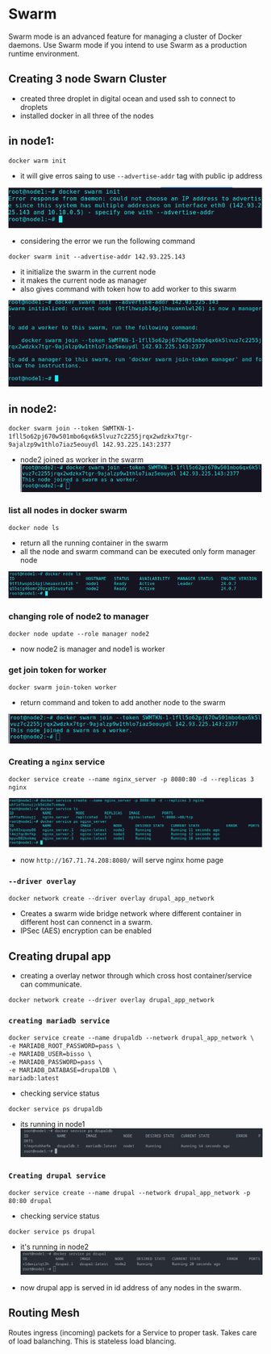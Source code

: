 # Swarm

Swarm mode is an advanced feature for managing a cluster of Docker daemons. Use Swarm mode if you intend to use Swarm as a production runtime environment.

## Creating 3 node Swarn Cluster

- created three droplet in digital ocean and used ssh to connect to droplets
- installed docker in all three of the nodes

## in node1:

```shell
docker warm init
```

- it will give erros saing to use `--advertise-addr` tag with public ip address

![swarm init](resources/imgs/service_advertise_addr.png)

- considering the error we run the following command

```shell
docker swarm init --advertise-addr 142.93.225.143
```

- it initialize the swarm in the current node
- it makes the current node as manager
- also gives command with token how to add worker to this swarm

![swarm init](resources/imgs/swarm_init.png)

## in node2:

```shell
docker swarm join --token SWMTKN-1-1fll5o62pj670w501mbo6qx6k5lvuz7c2255jrqx2wdzkx7tgr-9ajalzp9w1thlo7iaz5eouydl 142.93.225.143:2377
```

- node2 joined as worker in the swarm
  ![swarm join --token](resources/imgs/swarm_join_token.png)

### list all nodes in docker swarm

```shell
docker node ls
```

- return all the running container in the swarm
- all the node and swarm command can be executed only form manager node

![docker node ls](resources/imgs/docker_node_ls.png)

### changing role of node2 to manager

```shell
docker node update --role manager node2
```

- now node2 is manager and node1 is worker

### get join token for worker

```shell
docker swarm join-token worker
```

- return command and token to add another node to the swarm

![swarm join-token worker](resources/imgs/swarm_join_token.png)

### Creating a `nginx` service

```shell
docker service create --name nginx_server -p 8080:80 -d --replicas 3 nginx
```

![service create replicas](resources/imgs/service_create_replicas.png)

- now `http://167.71.74.208:8080/` will serve nginx home page

### `--driver overlay `

```shell
docker network create --driver overlay drupal_app_network
```

- Creates a swarm wide bridge network where different container in different host can connenct in a swarm.
- IPSec (AES) encryption can be enabled

## Creating drupal app

- creating a overlay networ through which cross host container/service can communicate.

```shell
docker network create --driver overlay drupal_app_network
```

### `creating mariadb service`

```shell
docker service create --name drupaldb --network drupal_app_network \
-e MARIADB_ROOT_PASSWORD=pass \
-e MARIADB_USER=bisso \
-e MARIADB_PASSWORD=pass \
-e MARIADB_DATABASE=drupalDB \
mariadb:latest
```

- checking service status

```shell
docker service ps drupaldb
```

- its running in node1
  ![service ps drupaldb](resources/imgs/service_ps_drupaldb.png)

### `Creating drupal service`

```shell
docker service create --name drupal --network drupal_app_network -p 80:80 drupal
```

- checking service status

```shell
docker service ps drupal
```

- it's running in node2
  ![service ps drupal](resources/imgs/service_ps_drupal.png)

- now drupal app is served in id address of any nodes in the swarm.

## Routing Mesh

Routes ingress (incoming) packets for a Service to proper task.
Takes care of load balanching.
This is stateless load blancing.
